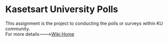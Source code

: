 # Kasetsart University Polls

This assignment is the project to conducting the polls or surveys within KU community.    
For more details--->[Wiki Home](../../wiki/Home)
